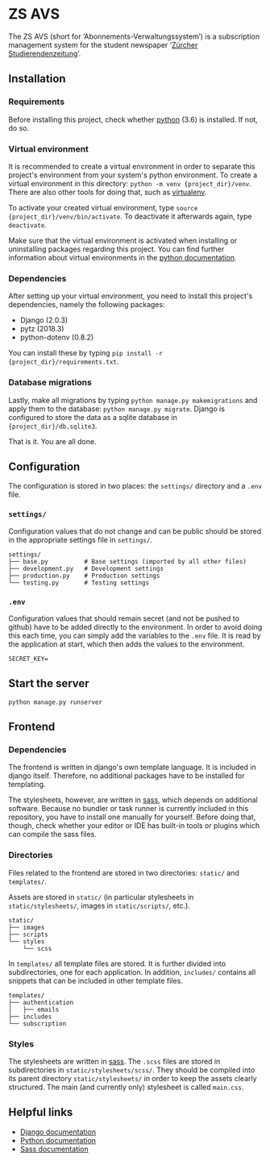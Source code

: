 # ZS AVS

The ZS AVS (short for ‘Abonnements-Verwaltungssystem’) is a subscription management system for the student newspaper ‘[Zürcher Studierendenzeitung](http://zs-online.ch/)’.

## Installation

### Requirements

Before installing this project, check whether [python](https://www.python.org/) (3.6) is installed. If not, do so.

### Virtual environment

It is recommended to create a virtual environment in order to separate this project's environment from your system's python environment. To create a virtual environment in this directory: `python -m venv {project_dir}/venv`. There are also other tools for doing that, such as  [virtualenv](https://pypi.python.org/pypi/virtualenv).

To activate your created virtual environment, type `source {project_dir}/venv/bin/activate`. To deactivate it afterwards again, type `deactivate`.

Make sure that the virtual environment is activated when installing or uninstalling packages regarding this project. You can find further information about virtual environments in the [python documentation](https://docs.python.org/3/tutorial/venv.html).

### Dependencies

After setting up your virtual environment, you need to install this project's dependencies, namely the following packages:

- Django (2.0.3)
- pytz (2018.3)
- python-dotenv (0.8.2)

You can install these by typing `pip install -r {project_dir}/requirements.txt`.

### Database migrations

Lastly, make all migrations by typing `python manage.py makemigrations` and apply them to the database: `python manage.py migrate`. Django is configured to store the data as a sqlite database in `{project_dir}/db.sqlite3`.

That is it. You are all done.

## Configuration

The configuration is stored in two places: the `settings/` directory and a `.env` file.

### `settings/`

Configuration values that do not change and can be public should be stored in the appropriate settings file in `settings/`.

```
settings/
├── base.py          # Base settings (imported by all other files)
├── development.py   # Development settings
├── production.py    # Production settings
└── testing.py       # Testing settings
```

### `.env`

Configuration values that should remain secret (and not be pushed to github) have to be added directly to the environment. In order to avoid doing this each time, you can simply add the variables to the `.env` file. It is read by the application at start, which then adds the values to the environment.

```
SECRET_KEY=
```

## Start the server

```
python manage.py runserver
```

## Frontend

### Dependencies

The frontend is written in django's own template language. It is included in django itself. Therefore, no additional packages have to be installed for templating.

The stylesheets, however, are written in [sass](https://sass-lang.com/), which depends on additional software. Because no bundler or task runner is currently included in this repository, you have to install one manually for yourself. Before doing that, though, check whether your editor or IDE has built-in tools or plugins which can compile the sass files.

### Directories

Files related to the frontend are stored in two directories: `static/` and `templates/`.

Assets are stored in `static/` (in particular stylesheets in `static/stylesheets/`, images in `static/scripts/`, etc.).

```
static/
├── images
├── scripts
└── styles
    └── scss
```

In `templates/` all template files are stored. It is further divided into subdirectories, one for each application. In addition, `includes/` contains all snippets that can be included in other template files.

```
templates/
├── authentication
│   ├── emails
├── includes
└── subscription
```

### Styles

The stylesheets are written in [sass](https://sass-lang.com/). The `.scss` files are stored in subdirectories in `static/stylesheets/scss/`. They should be compiled into its parent directory `static/stylesheets/` in order to keep the assets clearly structured. The main (and currently only) stylesheet is called `main.css`.

## Helpful links

- [Django documentation](https://docs.djangoproject.com/en/2.0/)
- [Python documentation](https://docs.python.org/3/)
- [Sass documentation](http://sass-lang.com/documentation/)
